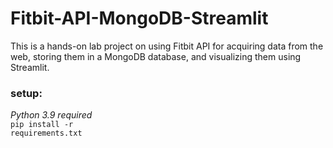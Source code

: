 # Fitbit-API-MongoDB-Streamlit
This is a hands-on lab project on using Fitbit API for acquiring data from the web, storing them in a MongoDB database, and visualizing them using Streamlit.


### setup:
<i>Python 3.9 required</i><br>
<code>pip install -r requirements.txt</code>
